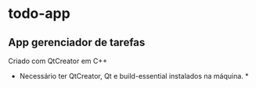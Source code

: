 # todo-app
## App gerenciador de tarefas

Criado com QtCreator em C++
* Necessário ter QtCreator, Qt e build-essential instalados na máquina. *
